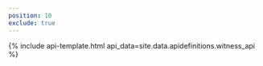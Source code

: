 ```yaml
---
position: 10
exclude: true
---
```

{% include api-template.html api_data=site.data.apidefinitions.witness_api %}